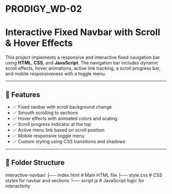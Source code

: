 # PRODIGY_WD-02
# Interactive Fixed Navbar with Scroll & Hover Effects

This project implements a responsive and interactive fixed navigation bar using **HTML**, **CSS**, and **JavaScript**. The navigation bar includes dynamic scroll effects, hover animations, active link tracking, a scroll progress bar, and mobile responsiveness with a toggle menu.

---

## 🚀 Features

- ✅ Fixed navbar with scroll background change
- ✅ Smooth scrolling to sections
- ✅ Hover effects with animated colors and scaling
- ✅ Scroll progress indicator at the top
- ✅ Active menu link based on scroll position
- ✅ Mobile responsive toggle menu
- ✅ Custom styling using CSS transitions and shadows

---

## 📁 Folder Structure
interactive-navbar/
├── index.html # Main HTML file
├── style.css # CSS styles for navbar and sections
└── script.js # JavaScript logic for interactivity
